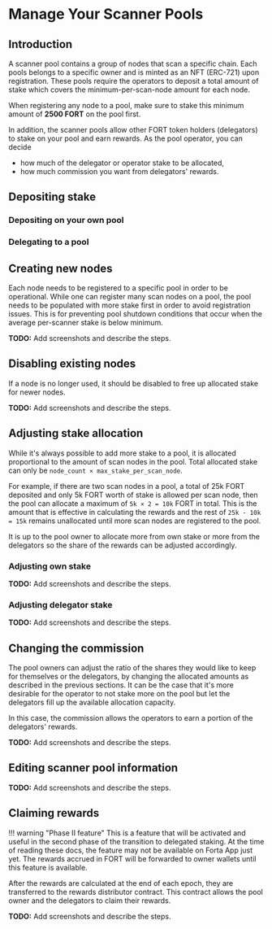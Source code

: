 # Manage Your Scanner Pools

## Introduction

A scanner pool contains a group of nodes that scan a specific chain. Each pools belongs to a specific owner and is minted as an NFT (ERC-721) upon registration. These pools require the operators to deposit a total amount of stake which covers the minimum-per-scan-node amount for each node.

When registering any node to a pool, make sure to stake this minimum amount of **2500 FORT** on the pool first.

In addition, the scanner pools allow other FORT token holders (delegators) to stake on your pool and earn rewards. As the pool operator, you can decide

- how much of the delegator or operator stake to be allocated,
- how much commission you want from delegators' rewards.

## Depositing stake

### Depositing on your own pool

### Delegating to a pool

## Creating new nodes

Each node needs to be registered to a specific pool in order to be operational. While one can register many scan nodes on a pool, the pool needs to be populated with more stake first in order to avoid registration issues. This is for preventing pool shutdown conditions that occur when the average per-scanner stake is below minimum.

**TODO:** Add screenshots and describe the steps.

## Disabling existing nodes

If a node is no longer used, it should be disabled to free up allocated stake for newer nodes.

**TODO:** Add screenshots and describe the steps.

## Adjusting stake allocation

While it's always possible to add more stake to a pool, it is allocated proportional to the amount of scan nodes in the pool. Total allocated stake can only be `node_count × max_stake_per_scan_node`.

For example, if there are two scan nodes in a pool, a total of 25k FORT deposited and only 5k FORT worth of stake is allowed per scan node, then the pool can allocate a maximum of `5k × 2 = 10k` FORT in total. This is the amount that is effective in calculating the rewards and the rest of `25k - 10k = 15k` remains unallocated until more scan nodes are registered to the pool.

It is up to the pool owner to allocate more from own stake or more from the delegators so the share of the rewards can be adjusted accordingly.

### Adjusting own stake

**TODO:** Add screenshots and describe the steps.

### Adjusting delegator stake

**TODO:** Add screenshots and describe the steps.

## Changing the commission

The pool owners can adjust the ratio of the shares they would like to keep for themselves or the delegators, by changing the allocated amounts as described in the previous sections. It can be the case that it's more desirable for the operator to not stake more on the pool but let the delegators fill up the available allocation capacity.

In this case, the commission allows the operators to earn a portion of the delegators' rewards.

**TODO:** Add screenshots and describe the steps.

## Editing scanner pool information

**TODO:** Add screenshots and describe the steps.

## Claiming rewards

!!! warning "Phase II feature"
    This is a feature that will be activated and useful in the second phase of the transition to delegated staking. At the time of reading these docs, the feature may not be available on Forta App just yet. The rewards accrued in FORT will be forwarded to owner wallets until this feature is available.

After the rewards are calculated at the end of each epoch, they are transferred to the rewards distributor contract. This contract allows the pool owner and the delegators to claim their rewards.

**TODO:** Add screenshots and describe the steps.
